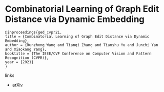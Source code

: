# Combinatorial Learning of Graph Edit Distance via Dynamic Embedding

```
@inproceedings{ged_cvpr21,
title = {Combinatorial Learning of Graph Edit Distance via Dynamic Embedding},
author = {Runzhong Wang and Tianqi Zhang and Tianshu Yu and Junchi Yan and Xiaokang Yang},
booktitle = {The IEEE/CVF Conference on Computer Vision and Pattern Recognition (CVPR)},
year = {2021}
}
```

links
- [arXiv](https://arxiv.org/abs/2011.15039)
